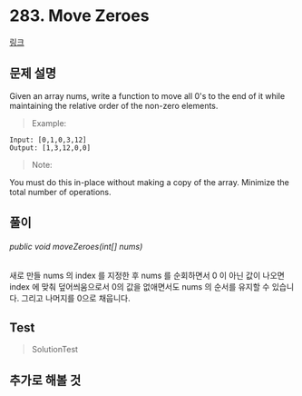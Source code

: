 # 283. Move Zeroes   
[링크](https://leetcode.com/problems/move-zeroes/)

## 문제 설명

Given an array nums, write a function to move all 0's to the end of it while maintaining the relative order of the non-zero elements.

> Example:
```
Input: [0,1,0,3,12]
Output: [1,3,12,0,0]
```
> Note:

You must do this in-place without making a copy of the array.
Minimize the total number of operations.

## 풀이
###### public void moveZeroes(int[] nums)
새로 만들 nums 의 index 를 지정한 후 nums 를 순회하면서 0 이 아닌 값이 나오면 index 에 맞춰 덮어씌움으로서 0의 값을 없애면서도 nums 의 순서를 유지할 수 있습니다. 그리고 나머지를 0으로 채웁니다.
    
## Test    
> SolutionTest


## 추가로 해볼 것

